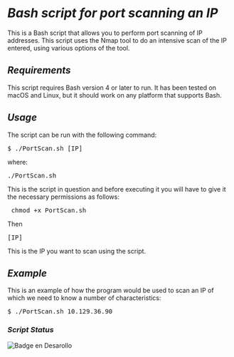<h1> <em> Bash script for port scanning an IP </em> </h1>

This is a Bash script that allows you to perform port scanning of IP addresses.
This script uses the Nmap tool to do an intensive scan of the IP entered, using various options of the tool. 

<h2> <em> Requirements </em> </h2>

This script requires Bash version 4 or later to run. It has been tested on macOS and Linux, but it should work on any platform that supports Bash.

<h2> <em> Usage </em> </h2>

The script can be run with the following command: 

<pre>$ ./PortScan.sh [IP] </pre>

where: 

<pre>./PortScan.sh</pre> This is the script in question and before executing it you will have to give it the necessary permissions as follows: <pre> chmod +x PortScan.sh</pre>

Then
<pre>[IP]</pre> This is the IP you want to scan using the script.

<h2> <em> Example </em> </h2>

This is an example of how the program would be used to scan an IP of which we need to know a number of characteristics: 
<pre>$ ./PortScan.sh 10.129.36.90 </pre>

<h3> <em> Script Status </em> </h3>

![Badge en Desarollo](https://img.shields.io/badge/STATUS-EN%20DESAROLLO-green)



